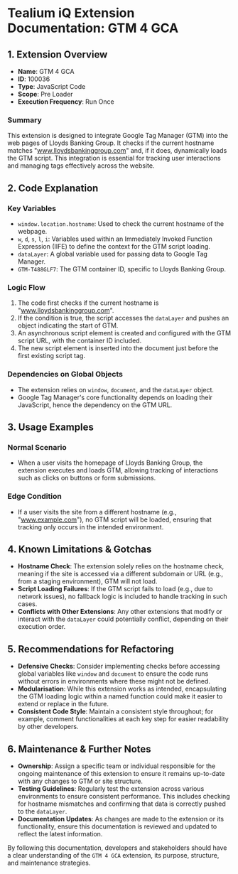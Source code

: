 # Tealium iQ Extension Documentation: GTM 4 GCA

## 1. Extension Overview

- **Name**: GTM 4 GCA
- **ID**: 100036
- **Type**: JavaScript Code
- **Scope**: Pre Loader
- **Execution Frequency**: Run Once

### Summary
This extension is designed to integrate Google Tag Manager (GTM) into the web pages of Lloyds Banking Group. It checks if the current hostname matches "www.lloydsbankinggroup.com" and, if it does, dynamically loads the GTM script. This integration is essential for tracking user interactions and managing tags effectively across the website.

## 2. Code Explanation

### Key Variables
- `window.location.hostname`: Used to check the current hostname of the webpage.
- `w`, `d`, `s`, `l`, `i`: Variables used within an Immediately Invoked Function Expression (IIFE) to define the context for the GTM script loading.
- `dataLayer`: A global variable used for passing data to Google Tag Manager.
- `GTM-T488GLF7`: The GTM container ID, specific to Lloyds Banking Group.

### Logic Flow
1. The code first checks if the current hostname is "www.lloydsbankinggroup.com".
2. If the condition is true, the script accesses the `dataLayer` and pushes an object indicating the start of GTM.
3. An asynchronous script element is created and configured with the GTM script URL, with the container ID included.
4. The new script element is inserted into the document just before the first existing script tag.

### Dependencies on Global Objects
- The extension relies on `window`, `document`, and the `dataLayer` object.
- Google Tag Manager's core functionality depends on loading their JavaScript, hence the dependency on the GTM URL.

## 3. Usage Examples

### Normal Scenario
- When a user visits the homepage of Lloyds Banking Group, the extension executes and loads GTM, allowing tracking of interactions such as clicks on buttons or form submissions.

### Edge Condition
- If a user visits the site from a different hostname (e.g., "www.example.com"), no GTM script will be loaded, ensuring that tracking only occurs in the intended environment.

## 4. Known Limitations & Gotchas

- **Hostname Check**: The extension solely relies on the hostname check, meaning if the site is accessed via a different subdomain or URL (e.g., from a staging environment), GTM will not load.
- **Script Loading Failures**: If the GTM script fails to load (e.g., due to network issues), no fallback logic is included to handle tracking in such cases.
- **Conflicts with Other Extensions**: Any other extensions that modify or interact with the `dataLayer` could potentially conflict, depending on their execution order.

## 5. Recommendations for Refactoring

- **Defensive Checks**: Consider implementing checks before accessing global variables like `window` and `document` to ensure the code runs without errors in environments where these might not be defined.
- **Modularisation**: While this extension works as intended, encapsulating the GTM loading logic within a named function could make it easier to extend or replace in the future.
- **Consistent Code Style**: Maintain a consistent style throughout; for example, comment functionalities at each key step for easier readability by other developers.

## 6. Maintenance & Further Notes

- **Ownership**: Assign a specific team or individual responsible for the ongoing maintenance of this extension to ensure it remains up-to-date with any changes to GTM or site structure.
- **Testing Guidelines**: Regularly test the extension across various environments to ensure consistent performance. This includes checking for hostname mismatches and confirming that data is correctly pushed to the `dataLayer`.
- **Documentation Updates**: As changes are made to the extension or its functionality, ensure this documentation is reviewed and updated to reflect the latest information.

By following this documentation, developers and stakeholders should have a clear understanding of the `GTM 4 GCA` extension, its purpose, structure, and maintenance strategies.